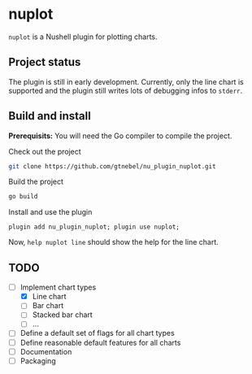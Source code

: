 # nuplot

`nuplot` is a Nushell plugin for plotting charts.

## Project status

The plugin is still in early development. Currently, only the line chart is
supported and the plugin still writes lots of debugging infos to `stderr`.

## Build and install

**Prerequisits:** You will need the Go compiler to compile the project.

Check out the project

```sh
git clone https://github.com/gtnebel/nu_plugin_nuplot.git
```

Build the project

```sh
go build
```

Install and use the plugin

```nu
plugin add nu_plugin_nuplot; plugin use nuplot;
```

Now, `help nuplot line` should show the help for the line chart.

## TODO

- [ ] Implement chart types
  - [x] Line chart
  - [ ] Bar chart
  - [ ] Stacked bar chart
  - [ ] ...
- [ ] Define a default set of flags for all chart types
- [ ] Define reasonable default features for all charts
- [ ] Documentation
- [ ] Packaging
